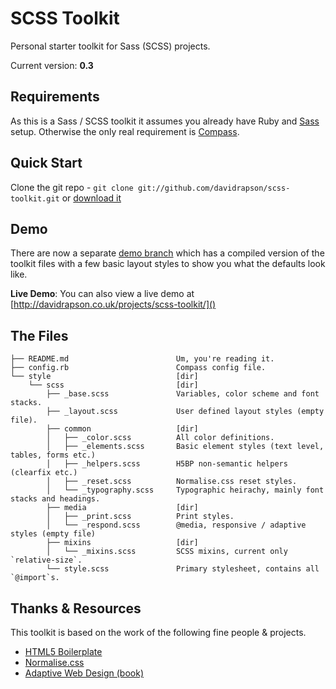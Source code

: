 # SCSS Toolkit

Personal starter toolkit for Sass (SCSS) projects.

Current version: **0.3**

## Requirements

As this is a Sass / SCSS toolkit it assumes you already have Ruby and [Sass](http://sass-lang.com/) setup. Otherwise the only real requirement is [Compass](http://compass-style.org/).

## Quick Start

Clone the git repo - `git clone git://github.com/davidrapson/scss-toolkit.git` or [download it](https://github.com/davidrapson/scss-toolkit/zipball/master)

## Demo

There are now a separate [demo branch](https://github.com/davidrapson/scss-toolkit/tree/demo) which has a compiled version of the toolkit files with a few basic layout styles to show you what the defaults look like.

**Live Demo**: You can also view a live demo at [http://davidrapson.co.uk/projects/scss-toolkit/]()

## The Files

    ├── README.md                        Um, you're reading it.
    ├── config.rb                        Compass config file.
    └── style                            [dir]
        └── scss                         [dir]
            ├── _base.scss               Variables, color scheme and font stacks.
            ├── _layout.scss             User defined layout styles (empty file).
            ├── common                   [dir]
            │   ├── _color.scss          All color definitions.
            │   ├── _elements.scss       Basic element styles (text level, tables, forms etc.)
            │   ├── _helpers.scss        H5BP non-semantic helpers (clearfix etc.)
            │   ├── _reset.scss          Normalise.css reset styles.
            │   └── _typography.scss     Typographic heirachy, mainly font stacks and headings.
            ├── media                    [dir]
            │   ├── _print.scss          Print styles.
            │   └── _respond.scss        @media, responsive / adaptive styles (empty file)
            ├── mixins                   [dir]
            │   └── _mixins.scss         SCSS mixins, current only `relative-size`.
            └── style.scss               Primary stylesheet, contains all `@import`s.

## Thanks & Resources

This toolkit is based on the work of the following fine people & projects.

- [HTML5 Boilerplate](https://github.com/h5bp/html5-boilerplate)
- [Normalise.css](http://necolas.github.com/normalize.css/)
- [Adaptive Web Design (book)](http://easy-readers.net/)
